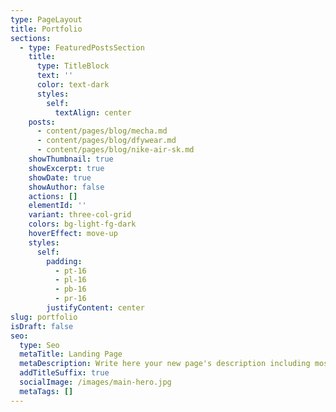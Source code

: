 ```yaml
---
type: PageLayout
title: Portfolio
sections:
  - type: FeaturedPostsSection
    title:
      type: TitleBlock
      text: ''
      color: text-dark
      styles:
        self:
          textAlign: center
    posts:
      - content/pages/blog/mecha.md
      - content/pages/blog/dfywear.md
      - content/pages/blog/nike-air-sk.md
    showThumbnail: true
    showExcerpt: true
    showDate: true
    showAuthor: false
    actions: []
    elementId: ''
    variant: three-col-grid
    colors: bg-light-fg-dark
    hoverEffect: move-up
    styles:
      self:
        padding:
          - pt-16
          - pl-16
          - pb-16
          - pr-16
        justifyContent: center
slug: portfolio
isDraft: false
seo:
  type: Seo
  metaTitle: Landing Page
  metaDescription: Write here your new page's description including most relevant keywords.
  addTitleSuffix: true
  socialImage: /images/main-hero.jpg
  metaTags: []
---
```

